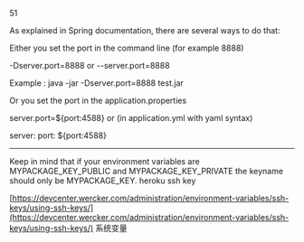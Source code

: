 ﻿51

As explained in Spring documentation, there are several ways to do that:

Either you set the port in the command line (for example 8888)

-Dserver.port=8888 or --server.port=8888

Example : java -jar -Dserver.port=8888 test.jar

Or you set the port in the application.properties

server.port=${port:4588}
or (in application.yml with yaml syntax)

server:
   port: ${port:4588}

---
Keep in mind that if your environment variables are MYPACKAGE_KEY_PUBLIC and MYPACKAGE_KEY_PRIVATE the keyname should only be MYPACKAGE_KEY.
heroku ssh key 

[https://devcenter.wercker.com/administration/environment-variables/ssh-keys/using-ssh-keys/](https://devcenter.wercker.com/administration/environment-variables/ssh-keys/using-ssh-keys/)
系统变量
